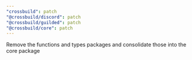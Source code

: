 ```yaml
---
"crossbuild": patch
"@crossbuild/discord": patch
"@crossbuild/guilded": patch
"@crossbuild/core": patch
---
```


Remove the functions and types packages and consolidate those into the core package
